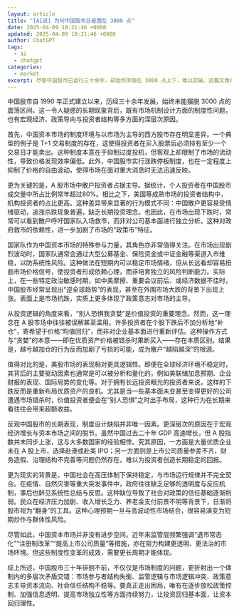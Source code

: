 ```yaml
---
layout: article
title: "[AI说] 为何中国股市总是困在 3000 点"
date: 2025-04-09 18:21:46 +0800
updated: 2025-04-09 18:21:46 +0800
author: ChatGPT
tags:
  - ai
  - chatgpt
categories:
  - market
excerpt: 尽管中国股市已运行三十余年，却始终徘徊在 3000 点上下，难以突破。这篇文章从制度设计、投资者结构、政策干预与社会信任等多个角度，系统剖析了中国股市长期低迷的深层原因，并尝试回答一个关键问题：在一个政策主导的市场中，理性投资究竟有多大空间？
---
```


中国股市自 1990 年正式建立以来，历经三十余年发展，始终未能摆脱 3000 点的震荡区间。这一令人疑惑的长期现象背后，既有市场机制设计方面的制度性问题，也有宏观经济、政策导向与投资者结构等多方面的深层次原因。

首先，中国资本市场的制度环境与以市场为主导的西方股市存在明显差异。一个典型的例子是 T+1 交易制度的存在，这使得投资者在买入股票后必须持有至少一个交易日才能卖出。这种制度本意在于抑制过度投机，但客观上却限制了市场的流动性，导致价格发现效率偏低。此外，中国股市实行涨跌停板制度，也在一定程度上抑制了价格的自由波动，使得市场在面对重大消息时无法迅速反映。

更为关键的是，A 股市场中散户投资者占据主导。据统计，个人投资者在中国股市成交量中所占比例常年超过80%。相比之下，美国等成熟市场的投资者结构中，机构投资者的占比更高。这种差异带来显著的行为模式不同：中国散户更容易受情绪驱动，追涨杀跌现象普遍，缺乏长期投资理念。也因此，在市场出现下跌时，常常可以看到散户呼吁国家队入场救市，而非对公司基本面进行独立分析。这种对政府救市的依赖性，进一步加剧了市场的“政策市”特征。

国家队作为中国资本市场的特殊参与力量，其角色亦非常值得关注。在市场出现剧烈波动时，国家队通常会通过大型公募基金、保险资金或中证金融等渠道入市维稳，以防系统性风险。这种做法在短期内可以稳定市场情绪，但从长远看却容易扭曲市场价格信号，使投资者形成依赖心理，而非培育独立的风险判断能力。实际上，在一些特定政治敏感时期，如中美摩擦、重要会议前后、或经济数据不佳时，中国股市经常呈现出“逆全球趋势”的表现，甚至在外围市场大跌的背景下出现上涨。表面上是市场抗跌，实质上更多体现了政策意志对市场的主导。

从投资逻辑的角度来看，“别人恐惧我贪婪”是价值投资的重要理念。然而，这一理念在 A 股市场中往往被误解甚至滥用。许多投资者在个股下跌后不加分析地“补仓”，寄希望于价格“均值回归”，而非对企业基本面进行重新评估。这种操作方式与“贪婪”的本意——即在优质资产价格被错杀时果断买入——存在本质区别。结果是，越亏越加仓的行为反而加剧了亏损的可能，成为散户“越陷越深”的根源。

值得对比的是，美股市场的表现相对更具逻辑性。即便在全球经济环境不稳定时，其背后的主要驱动因素也通常是可以被分析和量化的，例如美联储加息预期、企业财报的表现、国际局势的变化等。对于拥有长远投资眼光的投资者来说，这样的下跌反而是重新布局优质资产的良机。尤其是当一些基本面未变甚至变得更好的公司遭遇市场错杀时，价值投资者便会在“别人恐惧”之时出手布局，这种行为在长期来看往往会带来超额收益。

反观中国股市的长期表现，制度设计缺陷并非唯一因素。更深层次的原因在于宏观经济增长与资本市场之间的脱节。虽然中国过去二十年 GDP 高速增长，但 A 股指数并未同步上涨，这与大多数国家的经验相悖。究其原因，一方面是大量优质企业未在 A 股上市，选择赴港或赴美 IPO；另一方面则是上市公司质量参差不齐，财务造假、治理结构不完善等问题仍然存在，难以为投资者创造长期稳定的回报。

更为现实的背景是，中国社会在高压体制下保持稳定，与市场运行规律并不完全契合。在疫情、自然灾害等重大突发事件中，政府往往缺乏足够的透明度与反应机制，事后也鲜见系统性总结与反思。这种缺位导致了社会对政策的信任基础逐渐削弱。民众在经济压力加剧、收入增长乏力、养老金支付前景不明等背景下，日渐将股市视为“翻身”的工具。这种心理预期一旦与高波动性市场结合，很容易演变为短期炒作与群体性风险。

尽管如此，中国资本市场并非没有进步空间。近年来监管层频繁强调“退市常态化”“注册制改革”“提高上市公司质量”等措施，亦在努力构建更透明、更法治的市场环境。但这些制度性变革的成效，需要更长周期才能体现。

综上所述，中国股市三十年徘徊不前，不仅仅是市场制度的问题，更折射出一个体制内的多层次矛盾交错：市场参与者结构失衡、监管逻辑与市场逻辑冲突、政策意志主导资本流向、社会信任结构不稳等。要真正走出困局，唯有在逐步放松政策控制、加强信息透明、提高市场独立性等方面持续努力，让投资回归基本面，让资本回归理性。
